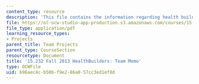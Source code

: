 ```yaml
---
content_type: resource
description: 'This file contains the information regarding health builders: team memo.'
file: https://ol-ocw-studio-app-production.s3.amazonaws.com/courses/15-232-business-model-innovation-global-health-in-frontier-markets-fall-2013/696aec4cb506f9e286a057cc3ed1ef8d_MIT15_232F13_t4_memo.pdf
file_type: application/pdf
learning_resource_types:
- Projects
parent_title: Team Projects
parent_type: CourseSection
resourcetype: Document
title: '15.232 Fall 2013 HealthBuilders: Team Memo'
type: OCWFile
uid: 696aec4c-b506-f9e2-86a0-57cc3ed1ef8d
---
```

